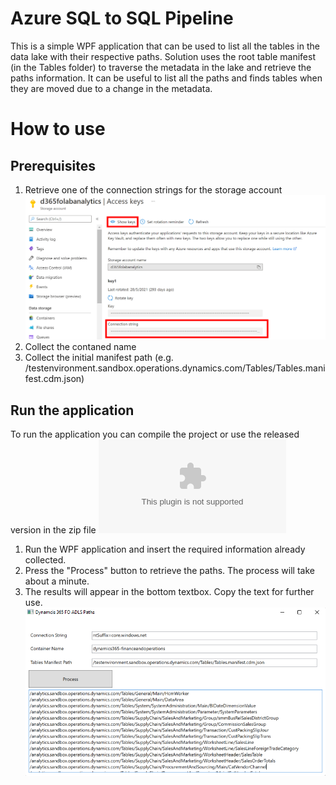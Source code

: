 # Azure SQL to SQL Pipeline  

This is a simple WPF application that can be used to list all the tables in the data lake with their respective paths. Solution uses the root table manifest (in the Tables folder) to traverse the metadata in the lake and retrieve the paths information. It can be useful to list all the paths and finds tables when they are moved due to a change in the metadata.

# How to use

## Prerequisites
1. Retrieve one of the connection strings for the storage account 
![RetreiveConnectionString](RetreiveConnectionString.png) 
2. Collect the contaned name
3. Collect the initial manifest path (e.g. /testenvironment.sandbox.operations.dynamics.com/Tables/Tables.manifest.cdm.json)

## Run the application 
To run the application you can compile the project or use the released version in the zip file ![CDMPathFinder.zip](CDMPathFinder.zip)
1. Run the WPF application and insert the required information already collected. 
2. Press the "Process" button to retrieve the paths. The process will take about a minute. 
3. The results will appear in the bottom textbox. Copy the text for further use.
![CDMPathFinder](CDMPathFinder.png)

